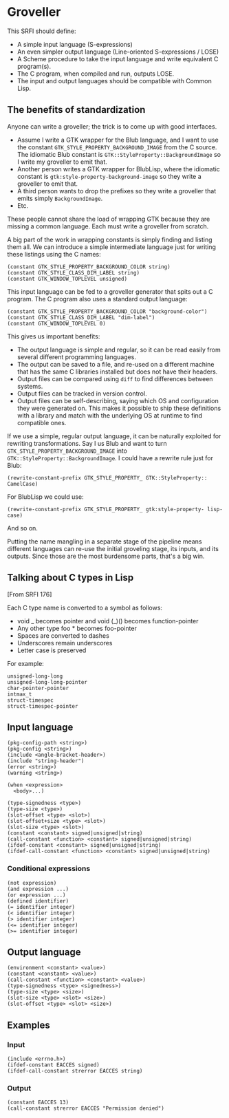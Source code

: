 # Groveller

This SRFI should define:

- A simple input language (S-expressions)
- An even simpler output language (Line-oriented S-expressions / LOSE)
- A Scheme procedure to take the input language and write equivalent C program(s).
- The C program, when compiled and run, outputs LOSE.
- The input and output languages should be compatible with Common Lisp.

## The benefits of standardization

Anyone can write a groveller; the trick is to come up with good
interfaces.

- Assume I write a GTK wrapper for the Blub language, and I want to
  use the constant `GTK_STYLE_PROPERTY_BACKGROUND_IMAGE` from the C
  source. The idiomatic Blub constant is
  `GTK::StyleProperty::BackgroundImage` so I write my groveller to emit
  that.
- Another person writes a GTK wrapper for BlubLisp, where the
  idiomatic constant is `gtk:style-property-background-image` so they
  write a groveller to emit that.
- A third person wants to drop the prefixes so they write a groveller
  that emits simply `BackgroundImage`.
- Etc.

These people cannot share the load of wrapping GTK because they are
missing a common language. Each must write a groveller from scratch.

A big part of the work in wrapping constants is simply finding and
listing them all. We can introduce a simple intermediate language just
for writing these listings using the C names:

```
(constant GTK_STYLE_PROPERTY_BACKGROUND_COLOR string)
(constant GTK_STYLE_CLASS_DIM_LABEL string)
(constant GTK_WINDOW_TOPLEVEL unsigned)
```

This input language can be fed to a groveller generator that spits out
a C program. The C program also uses a standard output language:

```
(constant GTK_STYLE_PROPERTY_BACKGROUND_COLOR "background-color")
(constant GTK_STYLE_CLASS_DIM_LABEL "dim-label")
(constant GTK_WINDOW_TOPLEVEL 0)
```

This gives us important benefits:

- The output language is simple and regular, so it can be read easily
  from several different programming languages.
- The output can be saved to a file, and re-used on a different
  machine that has the same C libraries installed but does not have
  their headers.
- Output files can be compared using `diff` to find differences
  between systems.
- Output files can be tracked in version control.
- Output files can be self-describing, saying which OS and
  configuration they were generated on. This makes it possible to ship
  these definitions with a library and match with the underlying OS at
  runtime to find compatible ones.

If we use a simple, regular output language, it can be naturally
exploited for rewriting transformations. Say I us Blub and want to
turn `GTK_STYLE_PROPERTY_BACKGROUND_IMAGE` into
`GTK::StyleProperty::BackgroundImage`. I could have a rewrite rule
just for Blub:

```
(rewrite-constant-prefix GTK_STYLE_PROPERTY_ GTK::StyleProperty:: CamelCase)
```

For BlubLisp we could use:

```
(rewrite-constant-prefix GTK_STYLE_PROPERTY_ gtk:style-property- lisp-case)
```

And so on.

Putting the name mangling in a separate stage of the pipeline means
different languages can re-use the initial groveling stage, its
inputs, and its outputs. Since those are the most burdensome parts,
that's a big win.

## Talking about C types in Lisp

[From SRFI 176]

Each C type name is converted to a symbol as follows:

- void _ becomes pointer and void (_)() becomes function-pointer
- Any other type foo \* becomes foo-pointer
- Spaces are converted to dashes
- Underscores remain underscores
- Letter case is preserved

For example:

```
unsigned-long-long
unsigned-long-long-pointer
char-pointer-pointer
intmax_t
struct-timespec
struct-timespec-pointer
```

## Input language

```
(pkg-config-path <string>)
(pkg-config <string>)
(include <angle-bracket-header>)
(include "string-header")
(error <string>)
(warning <string>)

(when <expression>
  <body>...)

(type-signedness <type>)
(type-size <type>)
(slot-offset <type> <slot>)
(slot-offset+size <type> <slot>)
(slot-size <type> <slot>)
(constant <constant> signed|unsigned|string)
(call-constant <function> <constant> signed|unsigned|string)
(ifdef-constant <constant> signed|unsigned|string)
(ifdef-call-constant <function> <constant> signed|unsigned|string)
```

### Conditional expressions

```
(not expression)
(and expression ...)
(or expression ...)
(defined identifier)
(= identifier integer)
(< identifier integer)
(> identifier integer)
(<= identifier integer)
(>= identifier integer)
```

## Output language

```
(environment <constant> <value>)
(constant <constant> <value>)
(call-constant <function> <constant> <value>)
(type-signedness <type> <signedness>)
(type-size <type> <size>)
(slot-size <type> <slot> <size>)
(slot-offset <type> <slot> <size>)
```

## Examples

### Input

```
(include <errno.h>)
(ifdef-constant EACCES signed)
(ifdef-call-constant strerror EACCES string)
```

### Output

```
(constant EACCES 13)
(call-constant strerror EACCES "Permission denied")
```
